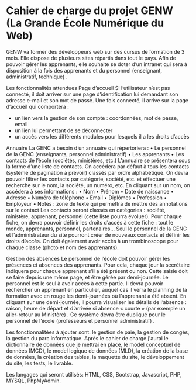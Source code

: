 # Cahier de charge du projet GENW (La Grande École Numérique du Web)
GENW va former des développeurs web sur des cursus de formation de 3 mois. Elle dispose de plusieurs sites répartis dans tout le pays. 
Afin de pouvoir gérer les apprenants, elle souhaite se doter d’un intranet qui sera à disposition à la fois des apprenants et du personnel (enseignant, administratif, 
technique) .

Les fonctionnalités attendues 
Page d’accueil 
Si l’utilisateur n’est pas connecté, il doit arriver sur une page d’identification lui 
demandant son adresse e-mail et son mot de passe. 
Une fois connecté, il arrive sur la page d’accueil qui comportera : 
- un lien vers la gestion de son compte : coordonnées, mot de passe, email 
- un lien lui permettant de se déconnecter 
- un accès vers les différents modules pour lesquels il a les droits d’accès 

Annuaire 
La GENC a besoin d’un annuaire qui répertoriera : 
• Le personnel de la GENC (enseignants, personnel administratif) 
• Les apprenants 
• Les contacts de l’école (sociétés, ministères, etc.) 
L’annuaire se présentera sous la forme d’une liste de contacts. On accédera par défaut à tous les contacts (système de pagination à prévoir) classés par ordre alphabétique. On devra pouvoir filtrer les contacts par catégorie, société, etc. et effectuer une recherche sur le nom, la société, un numéro, etc. 
En cliquant sur un nom, on accédera à ses informations : 
• Nom 
• Prénom 
• Date de naissance 
• Adresse 
• Numéro de téléphone • Email 
• Diplômes 
• Profession 
• Employeur 
• Notes : zone de texte qui permettra de mettre des annotations sur le contact 
Les contacts seront classés en catégories : société, ministère, apprenant, personnel (cette liste pourra évoluer). Pour chaque fiche, on devra pouvoir définir les droits d’accès à cette fiche : tout le monde, apprenants, personnel, partenaires… 
Seul le personnel de la GENC et l’administrateur du site pourront créer de nouveaux contacts et définir les droits d’accès. 
On doit également avoir accès à un trombinoscope pour chaque classe (photo et nom des apprenants). 

Gestion des absences 
Le personnel de l’école doit pouvoir gérer les présences et absences des apprenants. 
Pour cela, chaque jour la secrétaire indiquera pour chaque apprenant s’il a été présent ou non. Cette saisie doit se faire depuis une même page, et être gérée par demi-journée. 
Le personnel est le seul à avoir accès à cette partie. Il devra pouvoir rechercher un apprenant en particulier, auquel cas il verra le planning de la formation avec en rouge les demi-journées où l’apprenant a été absent. En cliquant sur une demi-journée, il pourra visualiser les détails de l’absence : raison, heure de départ et d’arrivée si absence « courte » (par exemple un aller-retour au Ministère) .
Ce système devra être dupliqué pour le personnel de l’école (professeurs et personnel administratif) .

Les fonctionnalitées à ajouter sont: le gestion de paie, la gestion de congés, la gestion du parc informatique.
Après le cahier de charge j'aurai le dictionnaire de données que je mettrai en place, le model conceptuel de données (MCD), le model logique de données (MLD), la création de la base de données, la création des tables, la maquette du site, le développement du site, les tests, le livrable.

Les langages qui seront utilisés: HTML, CSS, Bootstrap, Javascript, PHP, MYSQL, PhpMyAdmin.

